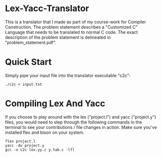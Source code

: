 # Lex-Yacc-Translator
This is a translator that I made as part of my course-work for Compiler Construction. The problem statement describes a "Customized C" Language that needs to be translated to normal C code. The exact description of the problem statement is delineated in "problem_statement.pdf".

# Quick Start
Simply pipe your input file into the translator executable "c2c":


`./c2c < input.txt`

# Compiling Lex And Yacc
If you choose to play around with the lex ("project.l") and yacc ("project.y") files, you would need to step through the following commands in the terminal to see your contributions / file changes in action. Make sure you've installed flex and bison on your system.

`flex project.l`  
`yacc -dv project.y`  
`gcc -o c2c lex.yy.c y.tab.c -lfl`
